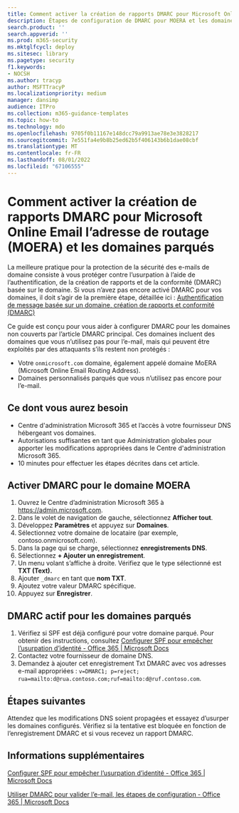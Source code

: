 ```yaml
---
title: Comment activer la création de rapports DMARC pour Microsoft Online Email l’adresse de routage (MOERA) et les domaines parqués
description: Étapes de configuration de DMARC pour MOERA et les domaines parqués.
search.product: ''
search.appverid: ''
ms.prod: m365-security
ms.mktglfcycl: deploy
ms.sitesec: library
ms.pagetype: security
f1.keywords:
- NOCSH
ms.author: tracyp
author: MSFTTracyP
ms.localizationpriority: medium
manager: dansimp
audience: ITPro
ms.collection: m365-guidance-templates
ms.topic: how-to
ms.technology: mdo
ms.openlocfilehash: 9705f0b11167e148dcc79a9913ae78e3e3828217
ms.sourcegitcommit: 7e551fa4e9b8b25ed62b5f406143b6b1dae08cbf
ms.translationtype: MT
ms.contentlocale: fr-FR
ms.lasthandoff: 08/01/2022
ms.locfileid: "67106555"
---
```

# <a name="how-to-enable-dmarc-reporting-for-microsoft-online-email-routing-address-moera-and-parked-domains"></a>Comment activer la création de rapports DMARC pour Microsoft Online Email l’adresse de routage (MOERA) et les domaines parqués

La meilleure pratique pour la protection de la sécurité des e-mails de domaine consiste à vous protéger contre l’usurpation à l’aide de l’authentification, de la création de rapports et de la conformité (DMARC) basée sur le domaine. Si vous n’avez pas encore activé DMARC pour vos domaines, il doit s’agir de la première étape, détaillée ici : [Authentification de message basée sur un domaine, création de rapports et conformité (DMARC)](/microsoft-365/security/office-365-security/use-dmarc-to-validate-email)

Ce guide est conçu pour vous aider à configurer DMARC pour les domaines non couverts par l’article DMARC principal. Ces domaines incluent des domaines que vous n’utilisez pas pour l’e-mail, mais qui peuvent être exploités par des attaquants s’ils restent non protégés :

- Votre `onmicrosoft.com` domaine, également appelé domaine MoERA (Microsoft Online Email Routing Address).
- Domaines personnalisés parqués que vous n’utilisez pas encore pour l’e-mail.

## <a name="what-youll-need"></a>Ce dont vous aurez besoin

- Centre d'administration Microsoft 365 et l’accès à votre fournisseur DNS hébergeant vos domaines.
- Autorisations suffisantes en tant que Administration globales pour apporter les modifications appropriées dans le Centre d'administration Microsoft 365.
- 10 minutes pour effectuer les étapes décrites dans cet article.

## <a name="activate-dmarc-for-moera-domain"></a>Activer DMARC pour le domaine MOERA

1. Ouvrez le Centre d’administration Microsoft 365 à <https://admin.microsoft.com>.
1. Dans le volet de navigation de gauche, sélectionnez **Afficher tout**.
1. Développez **Paramètres** et appuyez sur **Domaines**.
1. Sélectionnez votre domaine de locataire (par exemple, contoso.onmicrosoft.com).
1. Dans la page qui se charge, sélectionnez **enregistrements DNS**.
1. Sélectionnez **+ Ajouter un enregistrement**.
1. Un menu volant s’affiche à droite. Vérifiez que le type sélectionné est **TXT (Text).**
1. Ajouter `_dmarc` en tant que **nom TXT**.
1. Ajoutez votre valeur DMARC spécifique.
1. Appuyez sur **Enregistrer**.

## <a name="active-dmarc-for-parked-domains"></a>DMARC actif pour les domaines parqués

1. Vérifiez si SPF est déjà configuré pour votre domaine parqué. Pour obtenir des instructions, consultez [Configurer SPF pour empêcher l’usurpation d’identité - Office 365 | Microsoft Docs](/microsoft-365/security/office-365-security/set-up-spf-in-office-365-to-help-prevent-spoofing#how-to-handle-subdomains)
1. Contactez votre fournisseur de domaine DNS.
1. Demandez à ajouter cet enregistrement Txt DMARC avec vos adresses e-mail appropriées : `v=DMARC1; p=reject; rua=mailto:d@rua.contoso.com;ruf=mailto:d@ruf.contoso.com`.

## <a name="next-steps"></a>Étapes suivantes

Attendez que les modifications DNS soient propagées et essayez d’usurper les domaines configurés. Vérifiez si la tentative est bloquée en fonction de l’enregistrement DMARC et si vous recevez un rapport DMARC.

## <a name="more-information"></a>Informations supplémentaires

[Configurer SPF pour empêcher l’usurpation d’identité - Office 365 | Microsoft Docs](/microsoft-365/security/office-365-security/set-up-spf-in-office-365-to-help-prevent-spoofing)

[Utiliser DMARC pour valider l’e-mail, les étapes de configuration - Office 365 | Microsoft Docs](/microsoft-365/security/office-365-security/use-dmarc-to-validate-email)
